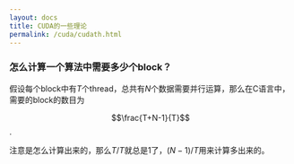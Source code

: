 ```yaml
---
layout: docs
title: CUDA的一些理论
permalink: /cuda/cudath.html
---
```


### 怎么计算一个算法中需要多少个block？
假设每个block中有$T$个thread，总共有$N$个数据需要并行运算，那么在C语言中，需要的block的数目为

$$\frac{T+N-1}{T}$$.

注意是怎么计算出来的，那么$T/T$就总是1了，$(N-1)/T$用来计算多出来的。




<script type="text/x-mathjax-config">
  MathJax.Hub.Config({tex2jax: {inlineMath: [['$','$'], ['\\(','\\)']]}});
</script>
<script type="text/javascript"
  src="http://cdn.mathjax.org/mathjax/latest/MathJax.js?config=TeX-AMS-MML_HTMLorMML">
</script>
